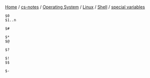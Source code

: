 [Home](https://mengxianbin.github.io) /
[cs-notes](https://mengxianbin.github.io/cs-notes/site) /
[Operating System](https://mengxianbin.github.io/cs-notes/site/Operating%20System) /
[Linux](https://mengxianbin.github.io/cs-notes/site/Operating%20System/Linux) /
[Shell](https://mengxianbin.github.io/cs-notes/site/Operating%20System/Linux/Shell) /
[special variables](https://mengxianbin.github.io/cs-notes/site/Operating%20System/Linux/Shell/special%20variables)

```
$0
$1..n

$#

$*
$@

$?

$!
$$

$-
```
